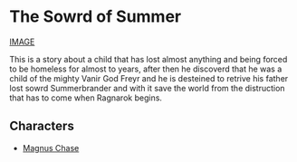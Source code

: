 # The Sowrd of Summer

[IMAGE](../images/magnus_chase.jpg)

This is a story about a child that has lost almost anything and being forced to be homeless for almost to years, after then he discoverd that he was a child of the mighty Vanir God Freyr and he is desteined to retrive his father lost sowrd Summerbrander and with it save the world from the distruction that has to come when Ragnarok begins.

## Characters

- [Magnus Chase](../heroes/magnus_chase.md)
